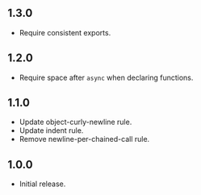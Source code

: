 ## 1.3.0
* Require consistent exports.

## 1.2.0
* Require space after `async` when declaring functions.

## 1.1.0
* Update object-curly-newline rule.
* Update indent rule.
* Remove newline-per-chained-call rule.

## 1.0.0
* Initial release.
